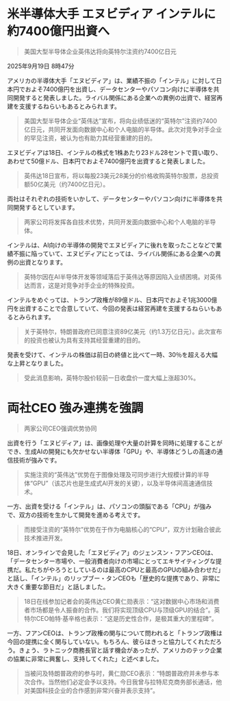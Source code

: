 # 米半導体大手 エヌビディア インテルに約7400億円出資へ

>美国大型半导体企业英伟达将向英特尔注资约7400亿日元

2025年9月19日 8時47分

アメリカの半導体大手「エヌビディア」は、業績不振の「インテル」に対して日本円でおよそ7400億円を出資し、データセンターやパソコン向けに半導体を共同開発すると発表しました。ライバル関係にある企業への異例の出資で、経営再建を支援するねらいもあるとみられます。

>美国大型半导体企业“英伟达”宣布，将向业绩低迷的“英特尔”注资约7400亿日元，共同开发面向数据中心和个人电脑的半导体。此次对竞争对手企业的罕见注资，被认为也有助力其经营重建的目的。

エヌビディアは18日、インテルの株式を1株あたり23ドル28セントで買い取り、あわせて50億ドル、日本円でおよそ7400億円を出資すると発表しました。

>英伟达18日宣布，将以每股23美元28美分的价格收购英特尔股票，总投资额50亿美元（约7400亿日元）。

両社はそれぞれの技術をいかして、データセンターやパソコン向けに半導体を共同開発するとしています。

>两家公司将发挥各自技术优势，共同开发面向数据中心和个人电脑的半导体。

インテルは、AI向けの半導体の開発でエヌビディアに後れを取ったことなどで業績不振に陥っていて、エヌビディアにとっては、ライバル関係にある企業への異例の出資となります。

>英特尔因在AI半导体开发等领域落后于英伟达等原因陷入业绩困境。对英伟达而言，这是对竞争对手企业的特殊投资。

インテルをめぐっては、トランプ政権が89億ドル、日本円でおよそ1兆3000億円を出資することで合意していて、今回の発表は経営再建を支援するねらいもあるとみられます。

>关于英特尔，特朗普政府已同意注资89亿美元（约1.3万亿日元）。此次宣布的投资也被认为具有支持其经营重建的目的。

発表を受けて、インテルの株価は前日の終値と比べて一時、30％を超える大幅な上昇となりました。

>受此消息影响，英特尔股价较前一日收盘价一度大幅上涨超30%。

# 両社CEO 強み連携を強調

>两家公司CEO强调优势协同

出資を行う「エヌビディア」は、画像処理や大量の計算を同時に処理することができ、生成AIの開発にも欠かせない半導体「GPU」や、半導体どうしの高速の通信技術が強みです。

>实施注资的“英伟达”优势在于图像处理及可同步进行大规模计算的半导体“GPU”（该芯片也是生成式AI开发的关键），以及半导体间高速通信技术。

一方、出資を受ける「インテル」は、パソコンの頭脳である「CPU」が強みで、双方の技術を生かして開発を進める考えです。

>而接受注资的“英特尔”优势在于作为电脑核心的“CPU”，双方计划融合彼此技术推进开发。

18日、オンラインで会見した「エヌビディア」のジェンスン・フアンCEOは、「データセンター市場や、一般消費者向けの市場にとってエキサイティングな提携だ。私たちがやろうとしているのは最高のCPUと最高のGPUの組み合わせだ」と話し、「インテル」のリップブー・タンCEOも「歴史的な提携であり、非常に大きく重要な節目だ」と話しました。

>18日在线参加记者会的英伟达CEO黄仁勋表示：“这对数据中心市场和消费者市场都是令人振奋的合作。我们将实现顶级CPU与顶级GPU的结合”。英特尔CEO帕特·基辛格也表示：“这是历史性合作，是极其重大的里程碑”。

一方、フアンCEOは、トランプ政権の関与について問われると「トランプ政権は今回の提携に全く関与していない。もちろん、彼らはきっと協力してくれただろう。きょう、ラトニック商務長官と話す機会があったが、アメリカのテック企業の協業に非常に興奮し、支持してくれた」と述べました。

>当被问及特朗普政府的参与时，黄仁勋CEO表示：“特朗普政府并未参与本次合作。当然他们必定会予以支持。今日我曾与拉特尼克商务部长通话，他对美国科技企业的合作感到非常兴奋并表示支持”。